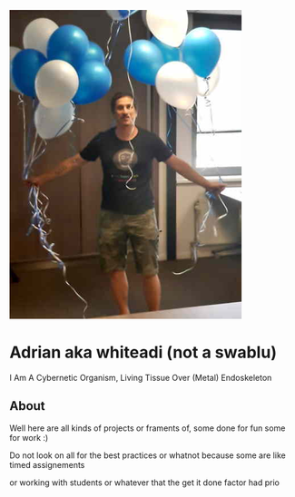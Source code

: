  ![](./Swablu.jpg)

# Adrian aka whiteadi (not a swablu)

I Am A Cybernetic Organism, Living Tissue Over (Metal) Endoskeleton

## About

Well here are all kinds of projects or framents of, some done for fun some for work :)

Do not look on all for the best practices or whatnot because some are like timed assignements

or working with students or whatever that the get it done factor had prio

<!--
**whiteadi/whiteadi** is a ✨ _special_ ✨ repository because its `README.md` (this file) appears on your GitHub profile.

Here are some ideas to get you started:

- 🔭 I’m currently working on ...
- 🌱 I’m currently learning ...
- 👯 I’m looking to collaborate on ...
- 🤔 I’m looking for help with ...
- 💬 Ask me about ...
- 📫 How to reach me: ...
- 😄 Pronouns: ...
- ⚡ Fun fact: ...
-->

